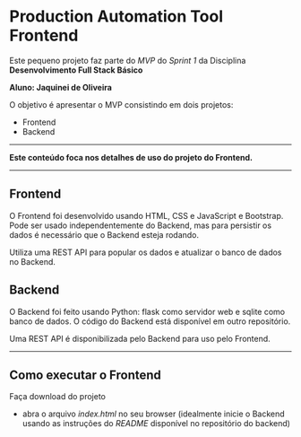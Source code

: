 # Production Automation Tool Frontend

Este pequeno projeto faz parte do *MVP* do *Sprint 1* da Disciplina **Desenvolvimento Full Stack Básico**

**Aluno: Jaquinei de Oliveira**

O objetivo é apresentar o MVP consistindo em dois projetos:
- Frontend
- Backend
---

**Este conteúdo foca nos detalhes de uso do projeto do Frontend.**

---
## Frontend

O Frontend foi desenvolvido usando HTML, CSS e JavaScript e Bootstrap. Pode ser usado independentemente do Backend, mas para persistir os dados é necessário que o Backend esteja rodando.

Utiliza uma REST API para popular os dados e atualizar o banco de dados no Backend.

## Backend

O Backend foi feito usando Python: flask como servidor web e sqlite como banco de dados. O código do Backend está disponível em outro repositório.

Uma REST API é disponibilizada pelo Backend para uso pelo Frontend.

---
## Como executar o Frontend

Faça download do projeto
 - abra o arquivo *index.html* no seu browser (idealmente inicie o Backend usando as instruções do *README* disponível no repositório do backend)

